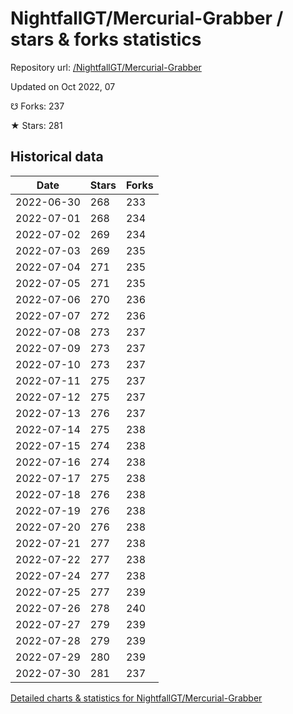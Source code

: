 # NightfallGT/Mercurial-Grabber / stars & forks statistics

Repository url: [/NightfallGT/Mercurial-Grabber](https://github.com/NightfallGT/Mercurial-Grabber)

Updated on Oct 2022, 07

☋ Forks: 237

★ Stars: 281

## Historical data
| Date | Stars | Forks |
|------|-------|-------|
| 2022-06-30 | 268 | 233 | 
| 2022-07-01 | 268 | 234 | 
| 2022-07-02 | 269 | 234 | 
| 2022-07-03 | 269 | 235 | 
| 2022-07-04 | 271 | 235 | 
| 2022-07-05 | 271 | 235 | 
| 2022-07-06 | 270 | 236 | 
| 2022-07-07 | 272 | 236 | 
| 2022-07-08 | 273 | 237 | 
| 2022-07-09 | 273 | 237 | 
| 2022-07-10 | 273 | 237 | 
| 2022-07-11 | 275 | 237 | 
| 2022-07-12 | 275 | 237 | 
| 2022-07-13 | 276 | 237 | 
| 2022-07-14 | 275 | 238 | 
| 2022-07-15 | 274 | 238 | 
| 2022-07-16 | 274 | 238 | 
| 2022-07-17 | 275 | 238 | 
| 2022-07-18 | 276 | 238 | 
| 2022-07-19 | 276 | 238 | 
| 2022-07-20 | 276 | 238 | 
| 2022-07-21 | 277 | 238 | 
| 2022-07-22 | 277 | 238 | 
| 2022-07-24 | 277 | 238 | 
| 2022-07-25 | 277 | 239 | 
| 2022-07-26 | 278 | 240 | 
| 2022-07-27 | 279 | 239 | 
| 2022-07-28 | 279 | 239 | 
| 2022-07-29 | 280 | 239 | 
| 2022-07-30 | 281 | 237 | 


[Detailed charts & statistics for NightfallGT/Mercurial-Grabber](https://reviewgithub.com/rep/NightfallGT/Mercurial-Grabber)
